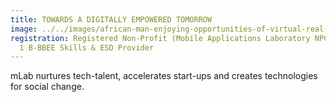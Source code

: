 ```yaml
---
title: TOWARDS A DIGITALLY EMPOWERED TOMORROW
image: ../../images/african-man-enjoying-opportunities-of-virtual-real-2021-12-09-18-39-25-utc.jpg
registration: Registered Non-Profit (Mobile Applications Laboratory NPC) & Level
  1 B-BBEE Skills & ESD Provider
---
```

mLab nurtures tech-talent, accelerates start-ups and creates technologies for social change.